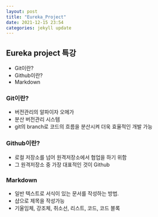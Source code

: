 ```yaml
---
layout: post
title: "Eureka_Project"
date: 2021-12-15 23:54
categories: jekyll update
---
```


## Eureka project 특강
- Git이란?
- Github이란?
- Markdown

### Git이란?
- 버전관리의 알파이자 오메가
- 분산 버전관리 시스템
- git의 branch로 코드의 흐름을 분산시켜 더욱 효율적인 개발 가능

### Github이란?
- 로컬 저장소를 넘어 원격저장소에서 협업을 하기 위함
- 그 원격저장소 중 가장 대표적인 것이 Github

### Markdown
- 일반 텍스트로 서식이 있는 문서를 작성하는 방법.
- 샵으로 제목을 작성가능
- 기울임체, 강조체, 취소선, 리스트, 코드, 코드 블록
